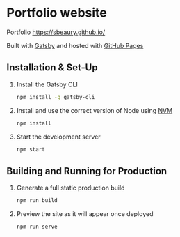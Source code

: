 # Portfolio website

Portfolio https://sbeaury.github.io/

Built with <a href="https://www.gatsbyjs.org/" target="_blank">Gatsby</a> and hosted with <a href="https://pages.github.com/" target="_blank">GitHub Pages</a>

## Installation & Set-Up

1. Install the Gatsby CLI

   ```sh
   npm install -g gatsby-cli
   ```

2. Install and use the correct version of Node using [NVM](https://github.com/nvm-sh/nvm)

   ```sh
   npm install
   ```

3. Start the development server

   ```sh
   npm start
   ```

## Building and Running for Production

1. Generate a full static production build

   ```sh
   npm run build
   ```

1. Preview the site as it will appear once deployed

   ```sh
   npm run serve
   ```

